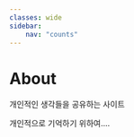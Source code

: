 ```yaml
---
classes: wide
sidebar:
    nav: "counts"
---
```


# About

개인적인 생각들을 공유하는 사이트<br>

개인적으로 기억하기 위하여....
